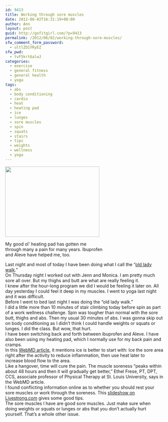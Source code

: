 ```yaml
---
id: 9413
title: Working through sore muscles
date: 2012-06-02T16:31:19+00:00
author: Ann
layout: post
guid: http://gofitgirl.com/?p=9413
permalink: /2012/06/02/working-through-sore-muscles/
sfw_comment_form_password:
  - ultlZD1YRyEZ
sfw_pwd:
  - tvF5krt6alwJ
categories:
  - exercise
  - general fitness
  - general health
  - yoga
tags:
  - abs
  - body conditioning
  - cardio
  - heat
  - heating pad
  - ice
  - lunges
  - sore muscles
  - spin
  - squats
  - stairs
  - tips
  - weights
  - wellness
  - yoga
---
```

<div id="attachment_9414" style="width: 310px" class="wp-caption alignleft">
  <a href="http://gofitgirl.com/?attachment_id=9414" rel="attachment wp-att-9414"><img class="size-medium wp-image-9414" title="heat relief" src="http://gofitgirl.com/wp-content/uploads/2012/06/heat-relief-300x224.jpg" alt="" width="300" height="224" /></a>
  
  <p class="wp-caption-text">
    My good ol' heating pad has gotten me through many a pain for many years. Ibuprofen and Aleve have helped me, too.
  </p>
</div>

  
Last night and most of today I have been doing what I call the &#8220;[old lady walk](http://valanne.typepad.com/.a/6a013486d00cf4970c0147e1e31eae970b-800wi).&#8221;  
On Thursday night I worked out with Jenn and Monica. I am pretty much sore all over. But my thighs and butt are what are really feeling it.  
I knew after the hour-long program we did I would be feeling it later on. All day yesterday I could feel it deep in my muscles. I went to yoga last night and it was difficult.  
Before I went to bed last night I was doing the &#8220;old lady walk.&#8221;  
I did a little more than 10 minutes of stair climbing today before spin as part of a work wellness challenge. Spin was tougher than normal with the sore butt, thighs and abs. Then my usual 30 minutes of abs. I was gonna skip out on body conditioning as I didn&#8217;t think I could handle weights or squats or lunges. I did the class. But wow, that hurt.  
I have been switching back and forth between ibuprofen and Aleve. I have also been using my heating pad, which I normally use for my back pain and cramps.  
In this [WebMD article](http://www.webmd.com/fitness-exercise/features/art-sore-muscles-joint-pain), it mentions ice is better to start with: Ice the sore area right after the activity to reduce inflammation, then use heat later to increase blood flow to the area.  
Like a hangover, time will cure the pain. The muscle soreness &#8220;peaks within about 48 hours and then it will gradually get better,&#8221; Ethel Frese, PT, DPT, CCS, associate professor of Physical Therapy at St. Louis University, says in the WebMD article.  
I found conflicting information online as to whether you should rest your sore muscles or work through the soreness. This [slideshow on Livestrong.com](http://www.livestrong.com/slideshow/551692-how-to-get-rid-of-sore-muscles-after-a-workout/#slide-1) gives some good tips.  
The sore muscles I have are good sore muscles. Just make sure when doing weights or squats or lunges or abs that you don&#8217;t actually hurt yourself. That&#8217;s a whole other issue.